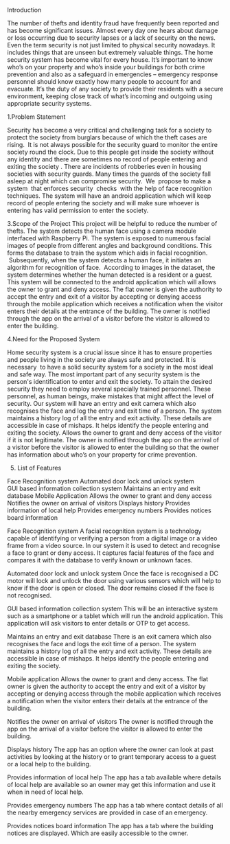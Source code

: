Introduction

The number  of  thefts and identity fraud  have frequently  been reported  and has become significant issues. 
Almost every day one hears about damage or loss occurring due to security lapses or a lack of security on the news. 
Even the term security is not just limited to physical security nowadays. It includes things that are unseen but extremely valuable things. 
The home security system has become vital for every house. It’s important to know who’s on your property and who’s inside your buildings for 
both crime prevention and also as a safeguard in emergencies – emergency response personnel should know exactly how many people to account for and evacuate. 
It’s the duty of any society to provide their residents with a secure environment, keeping close track of what’s incoming and outgoing using appropriate security systems.


1.Problem Statement

Security has become a very critical and challenging task for a society to protect the society from burglars because of which the theft cases are rising. 
It is not always possible for the security guard to monitor the entire society round the clock. Due to this people get inside the society without any identity and there are sometimes no record of people entering and exiting the society .
There are incidents of robberies even in housing societies with security guards. Many times the guards of the society fall asleep at night which can compromise security. 
We  propose to make a system  that enforces security  checks  with the help of face recognition techniques. The system will have an android application which will keep  record of people entering the society and will make sure whoever is entering has valid permission to enter the society.



3.Scope of the Project
This project will be helpful to reduce the number of thefts.
The system detects the human face using a camera module interfaced with Raspberry Pi. The system is exposed to numerous facial images of people from different angles and background conditions. 
This forms the database to train the system which aids in facial recognition.  Subsequently, when the system detects a human face, it initiates an algorithm for recognition of face. 
According to images in the dataset, the system determines whether the human detected is a resident or a guest.
This system will be connected to the android application which will allows the owner to grant and deny access. The flat owner is given the authority to accept the entry and exit of a visitor by accepting or denying access through the mobile application which receives a notification when the visitor enters their details at the entrance of the building.
The owner is notified through the app on the arrival of a visitor before the visitor is allowed to enter the building.

4.Need for the Proposed System

Home security system is a crucial issue since it has to ensure properties and people living in the society are always safe and protected. It is necessary  to have a solid security system for a society in the most ideal and safe way. The most important part of any security system is the person's identification to enter and exit the society.
To attain the desired security they need to employ several specially trained personnel. These personnel, as human beings, make mistakes that might affect the level of security.
Our system will have an entry and exit camera which also recognises the face and log the entry and exit time of a person. 
The system maintains a history log of all the entry and exit activity. These details are accessible in case of mishaps. It helps identify the people entering and exiting the society.
Allows the owner to grant and deny access of the visitor if it is not legitimate.
The owner is notified through the app on the arrival of a visitor before the visitor is allowed to enter the building so that the owner has information about who’s on your property for crime prevention.


5.  List of Features

Face Recognition system 
Automated door lock and unlock system  
GUI based information collection system
Maintains an entry and exit database 
Mobile Application
Allows the owner to grant and deny access 
Notifies the owner on arrival of visitors 
Displays history 
Provides information of local help
Provides emergency numbers
Provides notices board information 

Face Recognition system
A facial recognition system is a technology capable of identifying or verifying a person from a digital image or a video frame from a video source. 
In our system it is used to detect and recognise a face to grant or deny access. 
It captures facial features of the face and compares it with the database to verify known or unknown faces.



Automated door lock and unlock system
Once the face is recognised a DC motor will lock and unlock the door using various sensors which will help to know if the door is open or closed. 
The door remains closed if the face is not recognised.

GUI based information collection system
This will be an interactive system such as a smartphone or a tablet which will run the android application. 
This application will ask visitors to enter details or OTP to get access.

Maintains an entry and exit database 
There is an exit camera which also recognises the face and logs the exit time of a person. 
The system maintains a history log of all the entry and exit activity. These details are accessible in case of mishaps. 
It helps identify the people entering and exiting the society.

Mobile application
Allows the owner to grant and deny access. 
The flat owner is given the authority to accept the entry and exit of a visitor by accepting or denying access 
through the mobile application which receives a notification when the visitor enters their details at the entrance of the building.

Notifies the owner on arrival of visitors 
The owner is notified through the app on the arrival of a visitor before the visitor is allowed to enter the building.

Displays history 
The app has an option where the owner can look at past activities by looking at the history or to grant temporary access to a guest or a local help to the building.

Provides information of local help
The app has a tab available where details of local help are available so an owner may get this information and use it when in need of local help.
 
Provides emergency numbers
The app has a tab where contact details of all the nearby emergency services are provided in case of an emergency. 

Provides notices board information
The app has a tab where the building notices are displayed. Which are easily accessible to the owner.
